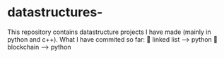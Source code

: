 # datastructures-
This repository contains datastructure projects I have made (mainly in python and c++).
What I have commited so far:
💫 linked list --> python
💫 blockchain --> python
